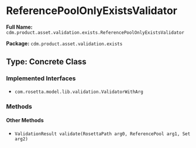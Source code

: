 # ReferencePoolOnlyExistsValidator

**Full Name:** `cdm.product.asset.validation.exists.ReferencePoolOnlyExistsValidator`

**Package:** `cdm.product.asset.validation.exists`

## Type: Concrete Class

### Implemented Interfaces

- `com.rosetta.model.lib.validation.ValidatorWithArg`

### Methods

#### Other Methods

- `ValidationResult validate(RosettaPath arg0, ReferencePool arg1, Set arg2)`

